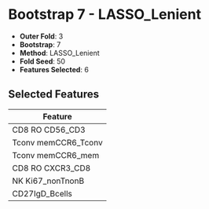 # Bootstrap 7 - LASSO_Lenient

- **Outer Fold**: 3
- **Bootstrap**: 7
- **Method**: LASSO_Lenient
- **Fold Seed**: 50
- **Features Selected**: 6

## Selected Features

| Feature |
|---------|
| CD8 RO CD56_CD3 |
| Tconv memCCR6_Tconv |
| Tconv memCCR6_mem |
| CD8 RO CXCR3_CD8 |
| NK Ki67_nonTnonB |
| CD27IgD_Bcells |
